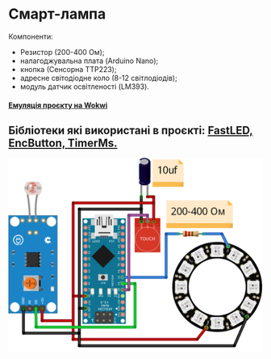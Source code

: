# Смарт-лампа
Компоненти:
- Резистор (200-400 Ом);
- налагоджувальна плата (Arduino Nano);
- кнопка (Сенсорна TTP223);
- адресне світодіодне коло (8-12 світлодіодів);
- модуль датчик освітленості (LM393).
#### <a href="https://wokwi.com/projects/353313031195168769">Емуляція проєкту на Wokwi</a>

## Бібліотеки які використані в проєкті: <a href="https://github.com/FastLED/FastLED">FastLED, </a> <a href="https://github.com/GyverLibs/EncButton">EncButton, </a> <a href="https://github.com/GyverLibs/TimerMs">TimerMs.</a>
<img src="https://github.com/boy4ik7/Smart-lamp/blob/main/sheme.png?raw=true" width="800">

